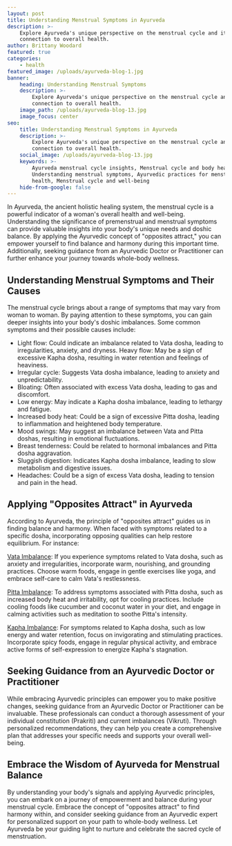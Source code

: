 ```yaml
---
layout: post
title: Understanding Menstrual Symptoms in Ayurveda
description: >-
    Explore Ayurveda's unique perspective on the menstrual cycle and its
    connection to overall health.
author: Brittany Woodard
featured: true
categories:
    - health
featured_image: /uploads/ayurveda-blog-1.jpg
banner:
    heading: Understanding Menstrual Symptoms
    description: >-
        Explore Ayurveda's unique perspective on the menstrual cycle and its
        connection to overall health.
    image_path: /uploads/ayurveda-blog-13.jpg
    image_focus: center
seo:
    title: Understanding Menstrual Symptoms in Ayurveda
    description: >-
        Explore Ayurveda's unique perspective on the menstrual cycle and its
        connection to overall health.
    social_image: /uploads/ayurveda-blog-13.jpg
    keywords: >-
        Ayurveda menstrual cycle insights, Menstrual cycle and body health,
        Understanding menstrual symptoms, Ayurvedic practices for menstrual
        health, Menstrual cycle and well-being
    hide-from-google: false
---
```

In Ayurveda, the ancient holistic healing system, the menstrual cycle is a powerful indicator of a woman's overall health and well-being. Understanding the significance of premenstrual and menstrual symptoms can provide valuable insights into your body's unique needs and doshic balance. By applying the Ayurvedic concept of "opposites attract," you can empower yourself to find balance and harmony during this important time. Additionally, seeking guidance from an Ayurvedic Doctor or Practitioner can further enhance your journey towards whole-body wellness.

## Understanding Menstrual Symptoms and Their Causes

The menstrual cycle brings about a range of symptoms that may vary from woman to woman. By paying attention to these symptoms, you can gain deeper insights into your body's doshic imbalances. Some common symptoms and their possible causes include:

* Light flow: Could indicate an imbalance related to Vata dosha, leading to irregularities, anxiety, and dryness. Heavy flow: May be a sign of excessive Kapha dosha, resulting in water retention and feelings of heaviness.
* Irregular cycle: Suggests Vata dosha imbalance, leading to anxiety and unpredictability.
* Bloating: Often associated with excess Vata dosha, leading to gas and discomfort.
* Low energy: May indicate a Kapha dosha imbalance, leading to lethargy and fatigue.
* Increased body heat: Could be a sign of excessive Pitta dosha, leading to inflammation and heightened body temperature.
* Mood swings: May suggest an imbalance between Vata and Pitta doshas, resulting in emotional fluctuations.
* Breast tenderness: Could be related to hormonal imbalances and Pitta dosha aggravation.
* Sluggish digestion: Indicates Kapha dosha imbalance, leading to slow metabolism and digestive issues.
* Headaches: Could be a sign of excess Vata dosha, leading to tension and pain in the head.

## Applying "Opposites Attract" in Ayurveda

According to Ayurveda, the principle of "opposites attract" guides us in finding balance and harmony. When faced with symptoms related to a specific dosha, incorporating opposing qualities can help restore equilibrium. For instance:

<u>Vata Imbalance</u>\: If you experience symptoms related to Vata dosha, such as anxiety and irregularities, incorporate warm, nourishing, and grounding practices. Choose warm foods, engage in gentle exercises like yoga, and embrace self-care to calm Vata's restlessness.

<u>Pitta Imbalance</u>\: To address symptoms associated with Pitta dosha, such as increased body heat and irritability, opt for cooling practices. Include cooling foods like cucumber and coconut water in your diet, and engage in calming activities such as meditation to soothe Pitta's intensity.

<u>Kapha Imbalance</u>\: For symptoms related to Kapha dosha, such as low energy and water retention, focus on invigorating and stimulating practices. Incorporate spicy foods, engage in regular physical activity, and embrace active forms of self-expression to energize Kapha's stagnation.

## Seeking Guidance from an Ayurvedic Doctor or Practitioner

While embracing Ayurvedic principles can empower you to make positive changes, seeking guidance from an Ayurvedic Doctor or Practitioner can be invaluable. These professionals can conduct a thorough assessment of your individual constitution (Prakriti) and current imbalances (Vikruti). Through personalized recommendations, they can help you create a comprehensive plan that addresses your specific needs and supports your overall well-being.

## Embrace the Wisdom of Ayurveda for Menstrual Balance

By understanding your body's signals and applying Ayurvedic principles, you can embark on a journey of empowerment and balance during your menstrual cycle. Embrace the concept of "opposites attract" to find harmony within, and consider seeking guidance from an Ayurvedic expert for personalized support on your path to whole-body wellness. Let Ayurveda be your guiding light to nurture and celebrate the sacred cycle of menstruation.